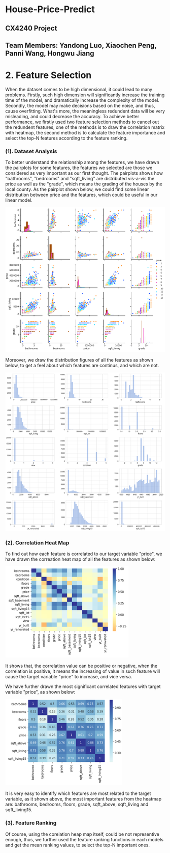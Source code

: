 # House-Price-Predict
## CX4240 Project
## Team Members: Yandong Luo, Xiaochen Peng, Panni Wang, Hongwu Jiang


# 2. Feature Selection

When the dataset comes to be high dimensional, it could lead to many problems. Firstly, such high dimension will significantly increase the training time of the model, and dramatically increase the complexity of the model. Secondly, the model may make decisions based on the noise, and thus, cause overfitting. What's more, the meaningless redundent data will be very misleading, and could decrease the accuracy.
To achieve better performance, we firstly used two feature selection methods to cancel out the redundent features, one of the methods is to draw the correlation matrix with heatmap, the second method is to calculate the feature importance and select the top-N features according to the feature ranking.

### (1). Dataset Analysis

To better understand the relationship among the features, we have drawn the pairplots for some features, the features we selected are those we considered as very important as our first thought. The pairplots shows how "bathrooms", "bedrooms" and "sqft_living" are distributed vis-a-vis the price as well as the "grade", which means the grading of the houses by the local county. As the pairplot shown below, we could find some linear distribution between price and the features, which could be useful in our linear model.

![Image](https://github.com/xiaochen76/CX4240-Project-House-Price-Predict/blob/master/Figures/Feature_Plot.png)

Moreover, we draw the distribution figures of all the features as shown below, to get a feel about which features are continus, and which are not.

![Image](https://github.com/xiaochen76/CX4240-Project-House-Price-Predict/blob/master/Figures/Feature_Dist.png)

### (2). Correlation Heat Map

To find out how each feature is correlated to our target variable "price", we have drawn the correation heat map of all the features as shown below:

![Image](https://github.com/xiaochen76/CX4240-Project-House-Price-Predict/blob/master/Figures/HeatMap_ALL.PNG)

It shows that, the correlation value can be positive or negative, when the correlation is positive, it means the increasing of value in such feature will cause the target variable "price" to increase, and vice versa.

We have further drawn the most significant correlated features with target variable "price", as shown below:

![Image](https://github.com/xiaochen76/CX4240-Project-House-Price-Predict/blob/master/Figures/HeatMap_select.PNG)

It is very easy to identify which features are most related to the target variable, as it shown above, the most important features from the heatmap are: bathrooms, bedrooms, floors, grade, sqft_above, sqft_living and sqft_living15.

### (3). Feature Ranking

Of course, using the corelation heap map itself, could be not representive enough, thus, we further used the feature ranking functions in each models and get the mean ranking values, to select the top-N important ones.
 
